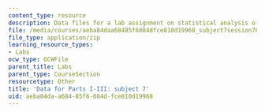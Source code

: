 ```yaml
---
content_type: resource
description: Data files for a lab assignment on statistical analysis of fMRI data.
file: /media/courses/aeba84daa68485f6084dfce810d19968_subject7session78913.zip
file_type: application/zip
learning_resource_types:
- Labs
ocw_type: OCWFile
parent_title: Labs
parent_type: CourseSection
resourcetype: Other
title: 'Data for Parts I-III: subject 7'
uid: aeba84da-a684-85f6-084d-fce810d19968
---
```

